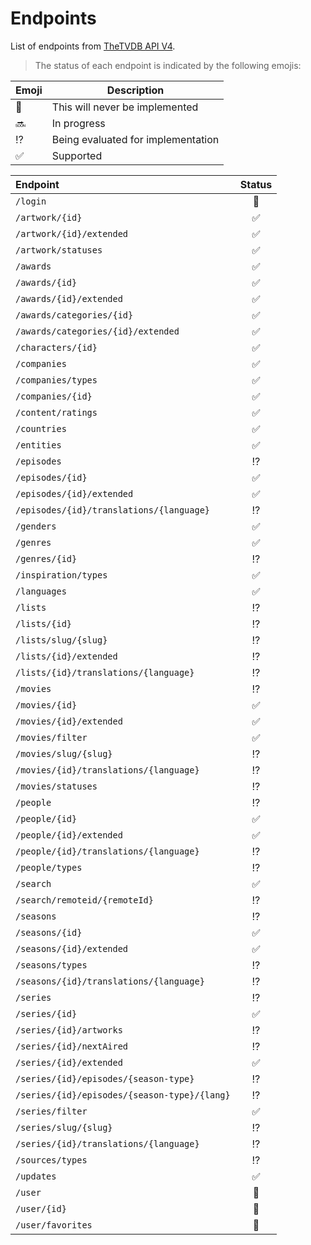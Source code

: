 # Endpoints

List of endpoints from [TheTVDB API V4](https://thetvdb.github.io/v4-api/).

> The status of each endpoint is indicated by the following emojis:

| Emoji              | Description                        |
| ------------------ | ---------------------------------- |
| :no_entry_sign:    | This will never be implemented     |
| :soon:             | In progress                        |
| :interrobang:      | Being evaluated for implementation |
| :white_check_mark: | Supported                          |

| Endpoint                                     |       Status       |
| :------------------------------------------- | :----------------: |
| `/login`                                     |  :no_entry_sign:   |
| `/artwork/{id}`                              | :white_check_mark: |
| `/artwork/{id}/extended`                     | :white_check_mark: |
| `/artwork/statuses`                          | :white_check_mark: |
| `/awards`                                    | :white_check_mark: |
| `/awards/{id}`                               | :white_check_mark: |
| `/awards/{id}/extended`                      | :white_check_mark: |
| `/awards/categories/{id}`                    | :white_check_mark: |
| `/awards/categories/{id}/extended`           | :white_check_mark: |
| `/characters/{id}`                           | :white_check_mark: |
| `/companies`                                 | :white_check_mark: |
| `/companies/types`                           | :white_check_mark: |
| `/companies/{id}`                            | :white_check_mark: |
| `/content/ratings`                           | :white_check_mark: |
| `/countries`                                 | :white_check_mark: |
| `/entities`                                  | :white_check_mark: |
| `/episodes`                                  |   :interrobang:    |
| `/episodes/{id}`                             | :white_check_mark: |
| `/episodes/{id}/extended`                    | :white_check_mark: |
| `/episodes/{id}/translations/{language}`     |   :interrobang:    |
| `/genders`                                   | :white_check_mark: |
| `/genres`                                    | :white_check_mark: |
| `/genres/{id}`                               |   :interrobang:    |
| `/inspiration/types`                         | :white_check_mark: |
| `/languages`                                 | :white_check_mark: |
| `/lists`                                     |   :interrobang:    |
| `/lists/{id}`                                |   :interrobang:    |
| `/lists/slug/{slug}`                         |   :interrobang:    |
| `/lists/{id}/extended`                       |   :interrobang:    |
| `/lists/{id}/translations/{language}`        |   :interrobang:    |
| `/movies`                                    |   :interrobang:    |
| `/movies/{id}`                               | :white_check_mark: |
| `/movies/{id}/extended`                      | :white_check_mark: |
| `/movies/filter`                             | :white_check_mark: |
| `/movies/slug/{slug}`                        |   :interrobang:    |
| `/movies/{id}/translations/{language}`       |   :interrobang:    |
| `/movies/statuses`                           |   :interrobang:    |
| `/people`                                    |   :interrobang:    |
| `/people/{id}`                               | :white_check_mark: |
| `/people/{id}/extended`                      | :white_check_mark: |
| `/people/{id}/translations/{language}`       |   :interrobang:    |
| `/people/types`                              |   :interrobang:    |
| `/search`                                    | :white_check_mark: |
| `/search/remoteid/{remoteId}`                |   :interrobang:    |
| `/seasons`                                   |   :interrobang:    |
| `/seasons/{id}`                              | :white_check_mark: |
| `/seasons/{id}/extended`                     | :white_check_mark: |
| `/seasons/types`                             |   :interrobang:    |
| `/seasons/{id}/translations/{language}`      |   :interrobang:    |
| `/series`                                    |   :interrobang:    |
| `/series/{id}`                               | :white_check_mark: |
| `/series/{id}/artworks`                      |   :interrobang:    |
| `/series/{id}/nextAired`                     |   :interrobang:    |
| `/series/{id}/extended`                      | :white_check_mark: |
| `/series/{id}/episodes/{season-type}`        |   :interrobang:    |
| `/series/{id}/episodes/{season-type}/{lang}` |   :interrobang:    |
| `/series/filter`                             | :white_check_mark: |
| `/series/slug/{slug}`                        |   :interrobang:    |
| `/series/{id}/translations/{language}`       |   :interrobang:    |
| `/sources/types`                             |   :interrobang:    |
| `/updates`                                   | :white_check_mark: |
| `/user`                                      |  :no_entry_sign:   |
| `/user/{id}`                                 |  :no_entry_sign:   |
| `/user/favorites`                            |  :no_entry_sign:   |
